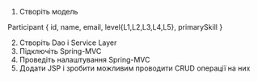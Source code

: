 1. Створіть модель

Participant {
    id,
    name,
    email,
    level{L1,L2,L3,L4,L5},
    primarySkill
} 

2. Створіть Dao і Service Layer
3. Підключіть Spring-MVC
4. Проведіть налаштування Spring-MVC
5. Додати JSP і зробити можливим проводити CRUD операції на них 
